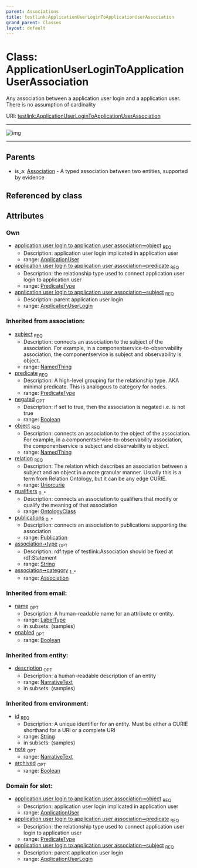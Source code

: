 ```yaml
---
parent: Associations
title: testlink:ApplicationUserLoginToApplicationUserAssociation
grand_parent: Classes
layout: default
---
```


# Class: ApplicationUserLoginToApplicationUserAssociation


Any association between a application user login and a application user. There is no assumption of cardinality

URI: [testlink:ApplicationUserLoginToApplicationUserAssociation](https://w3id.org/testlink/vocab/ApplicationUserLoginToApplicationUserAssociation)


---

![img](http://yuml.me/diagram/nofunky;dir:TB/class/[Publication],[OntologyClass],[Association],[ApplicationUser]%3Cobject%201..1-%20[ApplicationUserLoginToApplicationUserAssociation%7Cpredicate:predicate_type;negated(i):boolean%20%3F;relation(i):uriorcurie;type(i):string%20%3F;id(i):string;name(i):label_type%20%3F;enabled(i):boolean%20%3F;archived(i):boolean%20%3F;description(i):narrative_text%20%3F;note(i):narrative_text%20%3F],[ApplicationUserLogin]%3Csubject%201..1-%20[ApplicationUserLoginToApplicationUserAssociation],[Association]%5E-[ApplicationUserLoginToApplicationUserAssociation],[ApplicationUserLogin],[ApplicationUser])

---


## Parents

 *  is_a: [Association](Association.md) - A typed association between two entities, supported by evidence

## Referenced by class


## Attributes


### Own

 * [application user login to application user association➞object](application_user_login_to_application_user_association_object.md)  <sub>REQ</sub>
    * Description: application user login implicated in application user
    * range: [ApplicationUser](ApplicationUser.md)
 * [application user login to application user association➞predicate](application_user_login_to_application_user_association_predicate.md)  <sub>REQ</sub>
    * Description: the relationship type used to connect application user login to application user
    * range: [PredicateType](types/PredicateType.md)
 * [application user login to application user association➞subject](application_user_login_to_application_user_association_subject.md)  <sub>REQ</sub>
    * Description: parent application user login
    * range: [ApplicationUserLogin](ApplicationUserLogin.md)

### Inherited from association:

 * [subject](subject.md)  <sub>REQ</sub>
    * Description: connects an association to the subject of the association. For example, in a componentservice-to-observability association, the componentservice is subject and observability is object.
    * range: [NamedThing](NamedThing.md)
 * [predicate](predicate.md)  <sub>REQ</sub>
    * Description: A high-level grouping for the relationship type. AKA minimal predicate. This is analogous to category for nodes.
    * range: [PredicateType](types/PredicateType.md)
 * [negated](negated.md)  <sub>OPT</sub>
    * Description: if set to true, then the association is negated i.e. is not true
    * range: [Boolean](types/Boolean.md)
 * [object](object.md)  <sub>REQ</sub>
    * Description: connects an association to the object of the association. For example, in a componentservice-to-observability association, the componentservice is subject and observability is object.
    * range: [NamedThing](NamedThing.md)
 * [relation](relation.md)  <sub>REQ</sub>
    * Description: The relation which describes an association between a subject and an object in a more granular manner. Usually this is a term from Relation Ontology, but it can be any edge CURIE.
    * range: [Uriorcurie](types/Uriorcurie.md)
 * [qualifiers](qualifiers.md)  <sub>0..*</sub>
    * Description: connects an association to qualifiers that modify or qualify the meaning of that association
    * range: [OntologyClass](OntologyClass.md)
 * [publications](publications.md)  <sub>0..*</sub>
    * Description: connects an association to publications supporting the association
    * range: [Publication](Publication.md)
 * [association➞type](association_type.md)  <sub>OPT</sub>
    * Description: rdf:type of testlink:Association should be fixed at rdf:Statement
    * range: [String](types/String.md)
 * [association➞category](association_category.md)  <sub>1..*</sub>
    * range: [Association](Association.md)

### Inherited from email:

 * [name](name.md)  <sub>OPT</sub>
    * Description: A human-readable name for an attribute or entity.
    * range: [LabelType](types/LabelType.md)
    * in subsets: (samples)
 * [enabled](enabled.md)  <sub>OPT</sub>
    * range: [Boolean](types/Boolean.md)

### Inherited from entity:

 * [description](description.md)  <sub>OPT</sub>
    * Description: a human-readable description of an entity
    * range: [NarrativeText](types/NarrativeText.md)
    * in subsets: (samples)

### Inherited from environment:

 * [id](id.md)  <sub>REQ</sub>
    * Description: A unique identifier for an entity. Must be either a CURIE shorthand for a URI or a complete URI
    * range: [String](types/String.md)
    * in subsets: (samples)
 * [note](note.md)  <sub>OPT</sub>
    * range: [NarrativeText](types/NarrativeText.md)
 * [archived](archived.md)  <sub>OPT</sub>
    * range: [Boolean](types/Boolean.md)

### Domain for slot:

 * [application user login to application user association➞object](application_user_login_to_application_user_association_object.md)  <sub>REQ</sub>
    * Description: application user login implicated in application user
    * range: [ApplicationUser](ApplicationUser.md)
 * [application user login to application user association➞predicate](application_user_login_to_application_user_association_predicate.md)  <sub>REQ</sub>
    * Description: the relationship type used to connect application user login to application user
    * range: [PredicateType](types/PredicateType.md)
 * [application user login to application user association➞subject](application_user_login_to_application_user_association_subject.md)  <sub>REQ</sub>
    * Description: parent application user login
    * range: [ApplicationUserLogin](ApplicationUserLogin.md)
